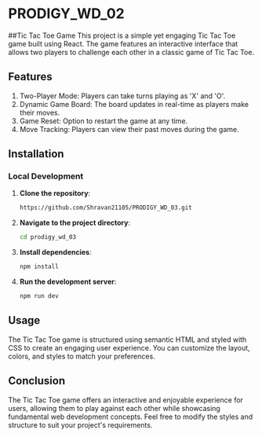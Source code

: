 # PRODIGY_WD_02

##Tic Tac Toe Game
This project is a simple yet engaging Tic Tac Toe game built using React. The game features an interactive interface that allows two players to challenge each other in a classic game of Tic Tac Toe.

## Features
1. Two-Player Mode: Players can take turns playing as 'X' and 'O'.<br/>
2. Dynamic Game Board: The board updates in real-time as players make their moves.<br/>
3. Game Reset: Option to restart the game at any time.<br/>
4. Move Tracking: Players can view their past moves during the game.<br/>

## Installation

### Local Development

1. **Clone the repository**:

   ```bash
   https://github.com/Shravan21105/PRODIGY_WD_03.git

2. **Navigate to the project directory**:

   ```bash
   cd prodigy_wd_03

3. **Install dependencies**:

   ```bash
   npm install

4. **Run the development server**:

   ```bash
   npm run dev

## Usage
The Tic Tac Toe game is structured using semantic HTML and styled with CSS to create an engaging user experience. You can customize the layout, colors, and styles to match your preferences.

## Conclusion
The Tic Tac Toe game offers an interactive and enjoyable experience for users, allowing them to play against each other while showcasing fundamental web development concepts. Feel free to modify the styles and structure to suit your project's requirements.
